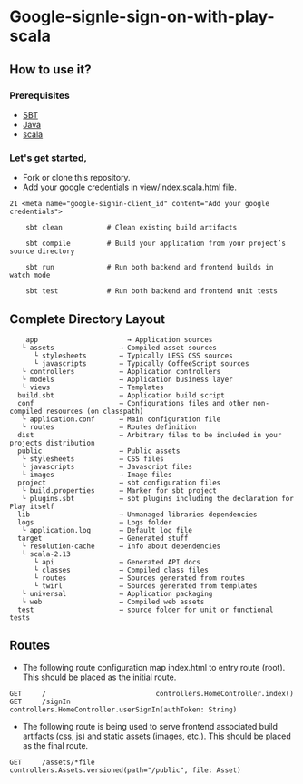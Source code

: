 # Google-signle-sign-on-with-play-scala
## How to use it?
### Prerequisites
* [SBT](https://www.scala-sbt.org/download.html)
* [Java](https://www.oracle.com/in/java/technologies/downloads/)
* [scala](https://www.scala-lang.org/download/)
### Let's get started,
* Fork or clone this repository.
* Add your google credentials in view/index.scala.html file.
```
21 <meta name="google-signin-client_id" content="Add your google credentials">

```
```
    sbt clean           # Clean existing build artifacts

    sbt compile         # Build your application from your project’s source directory

    sbt run             # Run both backend and frontend builds in watch mode

    sbt test            # Run both backend and frontend unit tests
```
## Complete Directory Layout
```
    app                      → Application sources
   └ assets                → Compiled asset sources
      └ stylesheets        → Typically LESS CSS sources
      └ javascripts        → Typically CoffeeScript sources
   └ controllers           → Application controllers
   └ models                → Application business layer
   └ views                 → Templates
  build.sbt                → Application build script
  conf                     → Configurations files and other non-compiled resources (on classpath)
   └ application.conf      → Main configuration file
   └ routes                → Routes definition
  dist                     → Arbitrary files to be included in your projects distribution
  public                   → Public assets
   └ stylesheets           → CSS files
   └ javascripts           → Javascript files
   └ images                → Image files
  project                  → sbt configuration files
   └ build.properties      → Marker for sbt project
   └ plugins.sbt           → sbt plugins including the declaration for Play itself
  lib                      → Unmanaged libraries dependencies
  logs                     → Logs folder
   └ application.log       → Default log file
  target                   → Generated stuff
   └ resolution-cache      → Info about dependencies
   └ scala-2.13
      └ api                → Generated API docs
      └ classes            → Compiled class files
      └ routes             → Sources generated from routes
      └ twirl              → Sources generated from templates
   └ universal             → Application packaging
   └ web                   → Compiled web assets
  test                     → source folder for unit or functional tests

```
## Routes
* The following route configuration map index.html to entry route (root). This should be placed as the initial route.
```
GET     /                           controllers.HomeController.index()
GET     /signIn                     controllers.HomeController.userSignIn(authToken: String)
```
* The following route is being used to serve frontend associated build artifacts (css, js) and static assets (images, etc.). This should be placed as the final route.
```
GET     /assets/*file               controllers.Assets.versioned(path="/public", file: Asset)
```

